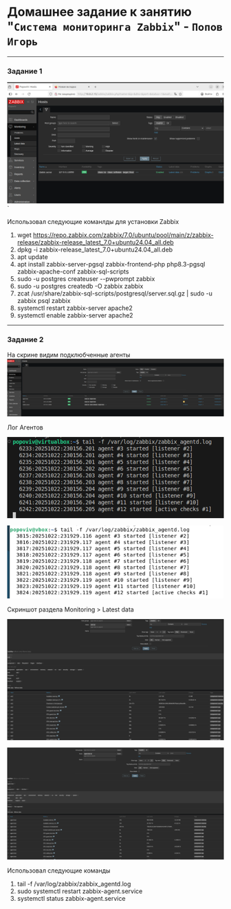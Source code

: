 # Домашнее задание к занятию "`Система мониторинга Zabbix`" - `Попов Игорь`

---

### Задание 1

![Скрин Админки](https://github.com/garkitt/popov-zabbix/blob/4e6b0e682d6d5171d6f7169e3a650cf68add7a87/img/admika.png)`

Использовал следующие команлды для установки Zabbix
1) wget https://repo.zabbix.com/zabbix/7.0/ubuntu/pool/main/z/zabbix-release/zabbix-release_latest_7.0+ubuntu24.04_all.deb
2) dpkg -i zabbix-release_latest_7.0+ubuntu24.04_all.deb
3) apt update
4) apt install zabbix-server-pgsql zabbix-frontend-php php8.3-pgsql zabbix-apache-conf zabbix-sql-scripts
5) sudo -u postgres createuser --pwprompt zabbix
6) sudo -u postgres createdb -O zabbix zabbix
7) zcat /usr/share/zabbix-sql-scripts/postgresql/server.sql.gz | sudo -u zabbix psql zabbix
8) systemctl restart zabbix-server apache2
9) systemctl enable zabbix-server apache2
---

### Задание 2

На скрине видим подклюбченные агенты
![Агенты](https://github.com/garkitt/popov-zabbix/blob/111b9580080c033eff2293cebaa69e505c57524f/img/new2-1.png)


Лог Агентов


![Логагента1](https://github.com/garkitt/popov-zabbix/blob/ad26399b2bba918a4cda23ce92c2607a4ece31e7/img/log_1.png)



![Логагентв2](https://github.com/garkitt/popov-zabbix/blob/ad26399b2bba918a4cda23ce92c2607a4ece31e7/img/log_2.png)


Скриншот раздела Monitoring > Latest data

![Работа1](https://github.com/garkitt/popov-zabbix/blob/c815935e213edf2f266d53358589dfaf02da6783/img/Latest_data.png)


![Работа2](https://github.com/garkitt/popov-zabbix/blob/c815935e213edf2f266d53358589dfaf02da6783/img/Latest_data_1.png)


Использовал следующие команды
1) tail -f /var/log/zabbix/zabbix_agentd.log 
2) sudo systemctl restart zabbix-agent.service
3) systemctl status zabbix-agent.service
